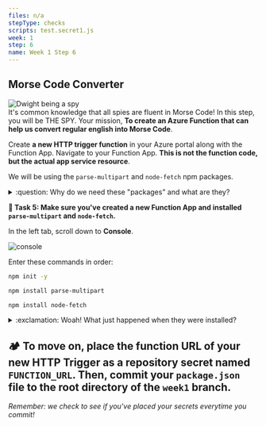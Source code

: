```yaml
---
files: n/a
stepType: checks
scripts: test.secret1.js
week: 1
step: 6
name: Week 1 Step 6
---
```


## Morse Code Converter
![Dwight being a spy](https://media1.giphy.com/media/0HMhOCi7k9BH0BPdM5/giphy.gif?cid=ecf05e47hg0huslpl7cm5xuzpuncrzlmgzct1g0zwua85zzv&rid=giphy.gif&ct=g)
<br>
It's common knowledge that all spies are fluent in Morse Code! In this step, you will be THE SPY. Your mission, **To create an Azure Function that can help us convert regular english into Morse Code**. 


Create **a new HTTP trigger function** in your Azure portal along with the Function App. Navigate to your Function App. **This is not the function code, but the actual app service resource**. 

We will be using the `parse-multipart`  and `node-fetch` npm packages.

<details>
<summary>:question: Why do we need these "packages" and what are they?</summary>
  </br>

Packages are awesome! They're chunks of publicly available code that someone else has written to help make coding easier for everyone else. These packages reusable code that increases functionality in your code. 

Before the Azure Function can run the code we will write, we have to install all the necessary package dependencies. These packages contain **code that we will "depend on" in the application**; we have to install them in the console using `npm install`.

[What is a package?](https://www.w3schools.com/nodejs/nodejs_npm.asp)


[What is the node-fetch package?](https://www.npmjs.com/package/node-fetch)

[What is the parse-multipart package?](https://www.npmjs.com/package/parse-multipart)
  <br><br/>
</details>

**:pencil: Task 5: Make sure you've created a new Function App and installed `parse-multipart` and `node-fetch`.**

In the left tab, scroll down to **Console**.

![console](https://user-images.githubusercontent.com/52464195/93178238-cf5c4e00-f6e8-11ea-90ab-c42f746cf04e.png)

Enter these commands in order:

```sh
npm init -y 

npm install parse-multipart

npm install node-fetch
```
<details>
<summary>:exclamation: Woah! What just happened when they were installed?</summary>
  </br>

The first command created a **package.json** file to store your dependencies and essentially keeps track of what packages your application needs. The next two actually install the necessary packages with code, `parse-multipart` and `node-fetch`.

*Note: If you get red text like `WARN`, you can ignore it.*
  <br><br/>
</details>

## **:camping: To move on, place the function URL of your new HTTP Trigger as a repository secret named `FUNCTION_URL`. Then, commit your `package.json` file to the root directory of the `week1` branch.**

*Remember: we check to see if you've placed your secrets everytime you commit!*
